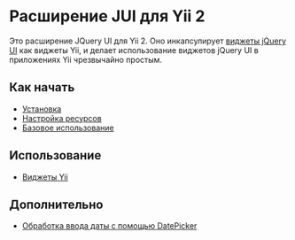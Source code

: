 Расширение JUI для Yii 2
=======================

Это расширение JQuery UI для Yii 2. Оно инкапсулирует [виджеты jQuery UI](https://jqueryui.com/) как виджеты Yii,
и делает использование виджетов jQuery UI в приложениях Yii чрезвычайно простым.

Как начать
---------------

* [Установка](installation.md)
* [Настройка ресурсов](assets-setup.md)
* [Базовое использование](basic-usage.md)

Использование
----- 

* [Виджеты Yii](usage-widgets.md)


Дополнительно
-----------------

* [Обработка ввода даты с помощью DatePicker](topics-date-picker.md)
